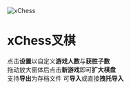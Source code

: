 ![xChess](https://socialify.git.ci/jsun969/xChess/image?description=1&descriptionEditable=%E5%8F%89%E6%A3%8B%20%E5%A4%9A%E4%BA%BA%E4%BA%94%E5%AD%90%E6%A3%8B%E5%B0%8F%E6%B8%B8%E6%88%8FMultiplayer%20Gobang%20Game&forks=1&issues=1&language=1&logo=https%3A%2F%2Fi.loli.net%2F2020%2F11%2F21%2FScF7Vqu9XMavjAQ.png&owner=1&pattern=Brick%20Wall&pulls=1&stargazers=1&theme=Light)
# xChess叉棋
点击**设置**以自定义**游戏人数**与**获胜子数**  
拖动放大窗体后点击**新游戏**即可**扩大棋盘**  
支持**导出**为存档文件 可**导入**或直接**拽托导入**
